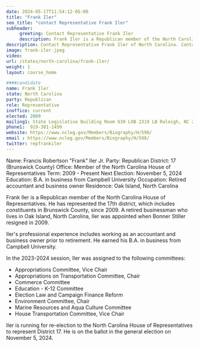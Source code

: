 ```yaml
---
date: 2024-05-17T11:54:12-05:00
title: "Frank Iler"
seo_title: "contact Representative Frank Iler"
subheader:
     greeting: Contact Representative Frank Iler
     description: Frank Iler is a Republican member of the North Carolina House of Representatives. He has represented the 17th district, which includes constituents in Brunswick County, since 2009.
description: Contact Representative Frank Iler of North Carolina. Contact information for Frank Iler includes email address, phone number, and mailing address.
image: frank-iler.jpeg
video:
url: /states/north-carolina/frank-iler/
weight: 1
layout: course_home

####candidate
name: Frank Iler
state: North Carolina
party: Republican
role: Representative
inoffice: current
elected: 2009
mailing1: State Legislative Building Room 639 LOB 2319 LB Raleigh, NC 27601-1096
phone1:  919-301-1450
website: https://www.ncleg.gov/Members/Biography/H/598/
email : https://www.ncleg.gov/Members/Biography/H/598/
twitter: repfrankiler
---
```

Name: Francis Robertson "Frank" Iler Jr.
Party: Republican
District: 17 (Brunswick County)
Office: Member of the North Carolina House of Representatives
Term: 2009 - Present
Next Election: November 5, 2024
Education: B.A. in business from Campbell University
Occupation: Retired accountant and business owner
Residence: Oak Island, North Carolina

Frank Iler is a Republican member of the North Carolina House of Representatives. He has represented the 17th district, which includes constituents in Brunswick County, since 2009. A retired businessman who lives in Oak Island, North Carolina, Iler was appointed when Bonner Stiller resigned in 2009.

Iler's professional experience includes working as an accountant and business owner prior to retirement. He earned his B.A. in business from Campbell University.

In the 2023-2024 session, Iler was assigned to the following committees:
- Appropriations Committee, Vice Chair
- Appropriations on Transportation Committee, Chair
- Commerce Committee
- Education - K-12 Committee
- Election Law and Campaign Finance Reform
- Environment Committee, Chair
- Marine Resources and Aqua Culture Committee
- House Transportation Committee, Vice Chair

Iler is running for re-election to the North Carolina House of Representatives to represent District 17. He is on the ballot in the general election on November 5, 2024.

